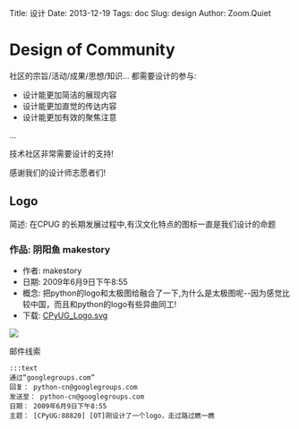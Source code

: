 Title: 设计
Date: 2013-12-19
Tags: doc
Slug: design
Author: Zoom.Quiet

# Design of Community

社区的宗旨/活动/成果/思想/知识... 都需要设计的参与:

+ 设计能更加简洁的展现内容
+ 设计能更加直觉的传达内容
+ 设计能更加有效的聚焦注意

...

技术社区非常需要设计的支持!

感谢我们的设计师志愿者们!
    

## Logo
简述: 在CPUG 的长期发展过程中,有汉文化特点的图标一直是我们设计的命题

### 作品: 阴阳鱼 makestory 
- 作者: makestory
- 日期: 2009年6月9日下午8:55
- 概念: 把python的logo和太极图给融合了一下,为什么是太极图呢--因为感觉比较中国，而且和python的logo有些异曲同工!
- 下载: [CPyUG_Logo.svg](http://zoomq.qiniudn.com/logos/090609_CPyUG_Logo.svg)

![](http://zoomq.qiniudn.com/logos/090609_CPyUG_logo.png)

邮件线索


    :::text
    通过“googlegroups.com” 
    回复： python-cn@googlegroups.com 
    发送至： python-cn@googlegroups.com 
    日期： 2009年6月9日下午8:55 
    主题： [CPyUG:88820] [OT]刚设计了一个logo，走过路过瞧一瞧

